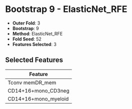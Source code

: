 # Bootstrap 9 - ElasticNet_RFE

- **Outer Fold**: 3
- **Bootstrap**: 9
- **Method**: ElasticNet_RFE
- **Fold Seed**: 52
- **Features Selected**: 3

## Selected Features

| Feature |
|---------|
| Tconv memDR_mem |
| CD14+16+mono_CD3neg |
| CD14+16+mono_myeloid |

